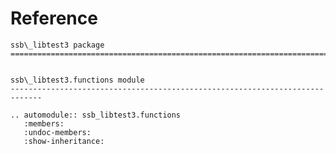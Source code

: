 # Reference

<!--
The content of the {eval-rst} block below is generated by the command:
poetry run sphinx-apidoc -T -f -t ./docs/templates -o ./docs ./src
from the root directory.

You need to rerun the command when python files are added, deleted or renamed.
Copy the content from the generated
ssb_libtest3.rst file to the {eval-rst} block below and
delete the .rst file afterwards.
-->

```{eval-rst}
ssb\_libtest3 package
=============================================================================


ssb\_libtest3.functions module
-----------------------------------------------------------------------------

.. automodule:: ssb_libtest3.functions
   :members:
   :undoc-members:
   :show-inheritance:
```
